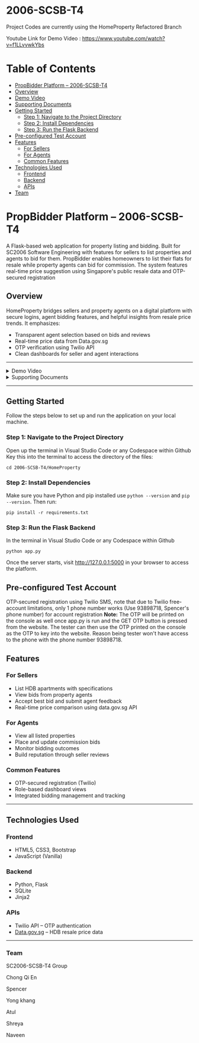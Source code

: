 # 2006-SCSB-T4
Project Codes are currently using the HomeProperty Refactored Branch 

Youtube Link for Demo Video : https://www.youtube.com/watch?v=f1LLvvwkYbs

# Table of Contents

- [PropBidder Platform – 2006-SCSB-T4](#propbidder-platform--2006-scsb-t4)
- [Overview](#overview)
- [Demo Video](#demo-video)
- [Supporting Documents](#supporting-documents)
- [Getting Started](#getting-started)
  - [Step 1: Navigate to the Project Directory](#step-1-navigate-to-the-project-directory)
  - [Step 2: Install Dependencies](#step-2-install-dependencies)
  - [Step 3: Run the Flask Backend](#step-3-run-the-flask-backend)
- [Pre-configured Test Account](#pre-configured-test-account)
- [Features](#features)
  - [For Sellers](#for-sellers)
  - [For Agents](#for-agents)
  - [Common Features](#common-features)
- [Technologies Used](#technologies-used)
  - [Frontend](#frontend)
  - [Backend](#backend)
  - [APIs](#apis)
- [Team](#team)

#  PropBidder Platform – 2006-SCSB-T4

A Flask-based web application for property listing and bidding. Built for SC2006 Software Engineering with features for sellers to list properties and agents to bid for them. PropBidder enables homeowners to list their flats for resale while property agents can bid for commission. The system features real-time price suggestion using Singapore's public resale data and OTP-secured registration

## Overview

HomeProperty bridges sellers and property agents on a digital platform with secure logins, agent bidding features, and helpful insights from resale price trends. It emphasizes:

- Transparent agent selection based on bids and reviews  
- Real-time price data from Data.gov.sg  
- OTP verification using Twilio API  
- Clean dashboards for seller and agent interactions

---

<details>
<summary>Demo Video</summary>
<br>

https://www.youtube.com/watch?v=f1LLvvwkYbs

</details>

<details>
<summary>Supporting Documents</summary>
<br>

1. Software Requirements Specification (SRS)  
2. System Architecture & Class Diagram  
3. Use Case Descriptions  
4. UI Mockups  

</details>

---

##  Getting Started

Follow the steps below to set up and run the application on your local machine.

###  Step 1: Navigate to the Project Directory
Open up the terminal in Visual Studio Code or any Codespace within Github
Key this into the terminal to access the directory of the files:
```
cd 2006-SCSB-T4/HomeProperty
```

### Step 2: Install Dependencies
Make sure you have Python and pip installed use ```python --version``` and ```pip --version```. Then run:
```
pip install -r requirements.txt
```

### Step 3: Run the Flask Backend
In the terminal in Visual Studio Code or any Codespace within Github
```
python app.py
```
Once the server starts, visit http://127.0.0.1:5000 in your browser to access the platform.

## Pre-configured Test Account

OTP-secured registration using Twilio SMS, note that due to Twilio free-account limitations, only 1 phone number works (Use 93898718, Spencer's phone number) for account
registration
**Note:** The OTP will be printed on the console as well once app.py is run and the GET OTP button is pressed from the website. The tester can then use the OTP printed on the console as the OTP to key into the website. Reason being tester won't have access to the phone with the phone number 93898718.

## Features

### For Sellers

- List HDB apartments with specifications  
- View bids from property agents  
- Accept best bid and submit agent feedback  
- Real-time price comparison using data.gov.sg API

### For Agents

- View all listed properties  
- Place and update commission bids  
- Monitor bidding outcomes  
- Build reputation through seller reviews

### Common Features

- OTP-secured registration (Twilio)  
- Role-based dashboard views  
- Integrated bidding management and tracking

---


## Technologies Used

### Frontend

- HTML5, CSS3, Bootstrap  
- JavaScript (Vanilla)

### Backend

- Python, Flask  
- SQLite  
- Jinja2

### APIs

- Twilio API – OTP authentication  
- [Data.gov.sg](https://data.gov.sg) – HDB resale price data

---
### Team
SC2006-SCSB-T4 Group

Chong Qi En

Spencer

Yong khang

Atul

Shreya

Naveen
